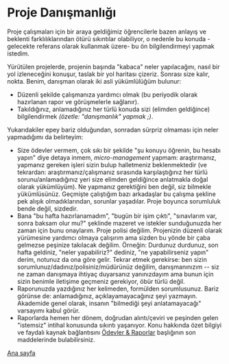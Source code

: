 # Proje Danışmanlığı
Proje çalışmaları için bir araya geldiğimiz öğrencilerle bazen anlayış ve beklenti farklılıklarından ötürü sıkıntılar olabiliyor, o nedenle bu konuda -gelecekte referans olarak kullanmak üzere- bu ön bilgilendirmeyi yapmak istedim.

Yürütülen projelerde, projenin başında "kabaca" neler yapılacağını, nasıl bir yol izleneceğini konuşur, taslak bir yol haritası çizeriz. Sonrası size kalır, nokta. Benim, danışman olarak iki asli yükümlülüğüm bulunur:

  * Düzenli şekilde çalışmanıza yardımcı olmak (bu periyodik olarak hazırlanan rapor ve görüşmelerle sağlanır).
  * Takıldığınız, anlamadığınız her türlü konuda sizi (elimden geldiğince) bilgilendirmek _(özetle: "danışmanlık" yapmak ;)_.

Yukarıdakiler epey bariz olduğundan, sonradan sürpriz olmaması için neler yapmadığımı da belirteyim:

  * Size ödevler vermem, çok sıkı bir şekilde "şu konuyu öğrenin, bu hesabı yapın" diye detaya inmem, _micro-management_ yapmam: araştırmanız, yapmanız gereken işleri sizin bulup halletmeniz beklenmektedir (ve tekrardan: araştırmanız/çalışmanız sırasında karşılaştığınız her türlü sorunu/anlamadığınız yeri size elimden geldiğince anlatmakla doğal olarak yükümlüyüm). Ne yapmanız gerektiğini ben değil, siz bilmekle yükümlüsünüz. Geçmişte çalıştığım bazı arkadaşlar bu çalışma şekline pek alışık olmadıklarından, sorunlar yaşadılar. Proje boyunca sorumluluk bende değil, sizdedir.
  * Bana "bu hafta hazırlanamadım", "bugün bir işim çıktı", "sınavlarım var, sonra baksam olur mu?" şeklinde mazeret ve istekler sunduğunuzda her zaman için bunu onaylarım. Proje polisi değilim. Projenizin düzenli olarak yürümesine yardımcı olmaya çalışırım ama sizden bu yönde bir çaba gelmezse peşinize takılacak değilim. Örneğin: Durdunuz durdunuz, son hafta geldiniz, "neler yapabiliriz?" dediniz, "ne yapabilirseniz yapın" derim, notunuz da ona göre gelir. Tekrar etmek gerekirse: ben sizin sorumlunuz/dadınız/polisiniz/müdürünüz değilim, danışmanınızım --  siz ne zaman danışmaya ihtiyaç duyarsanız yanınızdayım ama bunun için sizin benimle iletişime geçmeniz gerekiyor, öbür türlü değil.
  * Raporunuzda yazdığınız her kelimeden, formülden sorumlusunuz. Bariz görünse de: anlamadığınız, açıklayamayacağınız şeyi yazmayın. Akademide genel olarak, insanın "bilmediği şeyi anlatamayacağı" varsayımı kabul görür.
  * Raporlarda hemen her dönem, doğrudan alıntı/çeviri ve peşinden gelen "istemsiz" intihal konusunda sıkıntı yaşanıyor. Konu hakkında özet bilgiyi ve faydalı kaynak bağlantısını [Ödevler & Raporlar](odevler_raporlar.md) başlığının son maddelerinde bulabilirsiniz.

[Ana sayfa](README.md)
